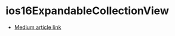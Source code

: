 # ios16ExpandableCollectionView

* [Medium article link](https://betterprogramming.pub/new-in-ios-16-self-resizing-uicollectionview-cells-f02fbb7b45b1)
